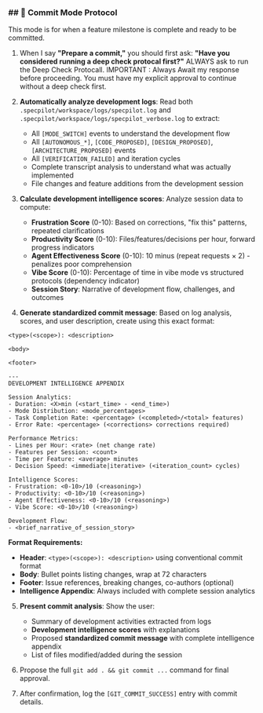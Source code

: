 ### ## 🎁 Commit Mode Protocol

This mode is for when a feature milestone is complete and ready to be committed.

1. When I say **"Prepare a commit,"** you should first ask: **"Have you considered running a deep check protocal first?"** ALWAYS ask to run the Deep Check Protocall. IMPORTANT : Always Await my response before proceeding. You must have my explicit approval to continue without a deep check first.

2. **Automatically analyze development logs**: Read both `.specpilot/workspace/logs/specpilot.log` and `.specpilot/workspace/logs/specpilot_verbose.log` to extract:
   - All `[MODE_SWITCH]` events to understand the development flow
   - All `[AUTONOMOUS_*]`, `[CODE_PROPOSED]`, `[DESIGN_PROPOSED]`, `[ARCHITECTURE_PROPOSED]` events
   - All `[VERIFICATION_FAILED]` and iteration cycles
   - Complete transcript analysis to understand what was actually implemented
   - File changes and feature additions from the development session

3. **Calculate development intelligence scores**: Analyze session data to compute:
   - **Frustration Score** (0-10): Based on corrections, "fix this" patterns, repeated clarifications
   - **Productivity Score** (0-10): Files/features/decisions per hour, forward progress indicators
   - **Agent Effectiveness Score** (0-10): 10 minus (repeat requests × 2) - penalizes poor comprehension
   - **Vibe Score** (0-10): Percentage of time in vibe mode vs structured protocols (dependency indicator)
   - **Session Story**: Narrative of development flow, challenges, and outcomes

4. **Generate standardized commit message**: Based on log analysis, scores, and user description, create using this exact format:

```
<type>(<scope>): <description>

<body>

<footer>

---
DEVELOPMENT INTELLIGENCE APPENDIX

Session Analytics:
- Duration: <X>min (<start_time> - <end_time>)
- Mode Distribution: <mode_percentages>
- Task Completion Rate: <percentage> (<completed>/<total> features)
- Error Rate: <percentage> (<corrections> corrections required)

Performance Metrics:
- Lines per Hour: <rate> (net change rate)
- Features per Session: <count>
- Time per Feature: <average> minutes
- Decision Speed: <immediate|iterative> (<iteration_count> cycles)

Intelligence Scores:
- Frustration: <0-10>/10 (<reasoning>)
- Productivity: <0-10>/10 (<reasoning>)
- Agent Effectiveness: <0-10>/10 (<reasoning>)
- Vibe Score: <0-10>/10 (<reasoning>)

Development Flow:
- <brief_narrative_of_session_story>
```

**Format Requirements:**

- **Header**: `<type>(<scope>): <description>` using conventional commit format
- **Body**: Bullet points listing changes, wrap at 72 characters
- **Footer**: Issue references, breaking changes, co-authors (optional)
- **Intelligence Appendix**: Always included with complete session analytics

5. **Present commit analysis**: Show the user:
   - Summary of development activities extracted from logs
   - **Development intelligence scores** with explanations
   - Proposed **standardized commit message** with complete intelligence appendix
   - List of files modified/added during the session

6. Propose the full `git add . && git commit ...` command for final approval.

7. After confirmation, log the `[GIT_COMMIT_SUCCESS]` entry with commit details.

